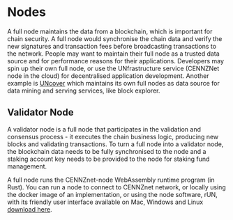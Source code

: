 # Nodes
A full node maintains the data from a blockchain, which is important for chain security. A full node would synchronise the chain data and verify the new signatures and transaction fees before broadcasting transactions to the network. People may want to maintain their full node as a trusted data source and for performance reasons for their applications. Developers may spin up their own full node, or use the UNfrastructure service (CENNZNet node in the cloud) for decentralised application development. Another example is [UNcover](www.uncoverexplorer.com) which maintains its own full nodes as data source for data mining and serving services, like block explorer.

## Validator Node
A validator node is a full node that participates in the validation and consensus process - it executes the chain business logic, producing new blocks and validating transactions. To turn a full node into a validator node, the blockchain data needs to be fully synchronised to the node and a staking account key needs to be provided to the node for staking fund management. 

A full node runs the CENNZnet-node WebAssembly runtime program (in Rust). You can run a node to connect to CENNZnet network, or locally using the docker image of an implementation, or using the node software, rUN, with its friendly user interface available on Mac, Windows and Linux [download here](https://runanode.io/).

